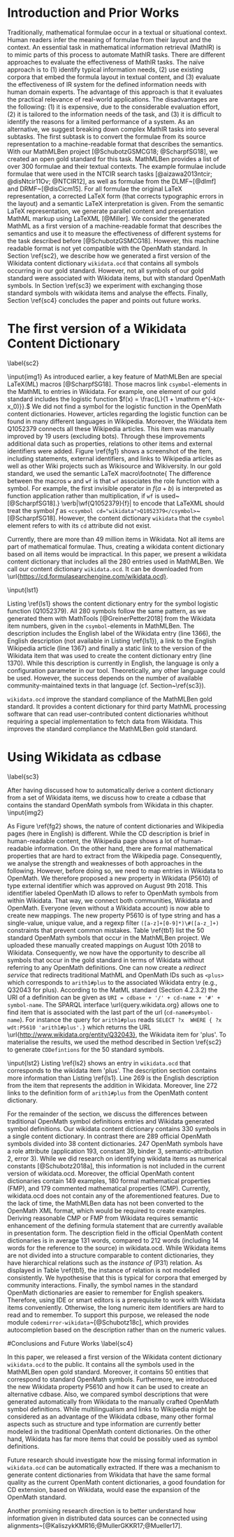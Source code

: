 # Introduction and Prior Works

Traditionally, mathematical formulae occur in a textual or situational context.
Human readers infer the meaning of formulae from their layout and the context.
An essential task in mathematical information retrieval (MathIR) is to mimic parts of this process to automate MathIR tasks.
There are different approaches to evaluate the effectiveness of MathIR tasks.
The naïve approach is to
  (1) identify typical information needs,
  (2) use existing corpora that embed the formula layout in textual content, and
  (3) evaluate the effectiveness of IR system for the defined information needs with human domain experts.
The advantage of this approach is that it evaluates the practical relevance of real-world applications.
The disadvantages are the following:
  (1) it is expensive, due to the considerable evaluation effort,
  (2) it is tailored to the information needs of the task, and
  (3) it is difficult to identify the reasons for a limited performance of a system.
As an alternative, we suggest breaking down complex MathIR tasks into several subtasks.
The first subtask is to convert the formulae from its source representation to a machine-readable format that describes the semantics.
With our MathMLBen project [@SchubotzGSMCG18; @ScharpfSG18], we created an open gold standard for this task. MathMLBen provides a list of over 300 formulae and their textual contexts.
The example formulae include formulae that were used in the NTCIR search tasks [@aizawa2013ntcir; @disNtcir11Ov; @NTCIR12], as well as formulae from the DLMF~[@dlmf] and DRMF~[@disCicm15].
For all formulae the original LaTeX representation, a corrected LaTeX form (that corrects typographic errors in the layout) and a semantic LaTeX interpretation is given.
From the semantic LaTeX representation, we generate parallel content and presentation MathML markup using LaTeXML [@Miller].
We consider the generated MathML as a first version of a machine-readable format that describes the semantics and use it to measure the effectiveness of different systems for the task described before [@SchubotzGSMCG18].
However, this machine readable format is not yet compatible with the OpenMath standard.
In Section \ref{sc2}, we describe how we generated a first version of the Wikidata content dictionary `wikidata.ocd` that contains all symbols occurring in our gold standard.
However, not all symbols of our gold standard were associated with Wikidata items, but with standard OpenMath symbols.
In Section \ref{sc3} we experiment with exchanging those standard symbols with wikidata items and analyse the effects.
Finally, Section \ref{sc4} concludes the paper and points out future works.

# The first version of a Wikidata Content Dictionary
\label{sc2}

\input{img1}
As introduced earlier, a key feature of MathMLBen are special LaTeX(ML) macros [@ScharpfSG18].
Those macros link `csymbol`-elements in the MathML to entries in Wikidata.
For example, one element of our gold standard includes the logistic function $f(x) = \frac{L}{1 + \mathrm e^{-k(x-x_0)}}.$
We did not find a symbol for the logistic function in the OpenMath content dictionaries.
However, articles regarding the logistic function can be found in many different languages in Wikipedia.
Moreover, the Wikidata item Q1052379 connects all these Wikipedia articles.
This item was manually improved by 19 users (excluding bots).
Through these improvements additional data such as properties, relations to other items and external identifiers were added.
Figure \ref{fg1} shows a screenshot of the item, including statements, external identifiers, and links to Wikipedia articles as well as other Wiki projects such as Wikisource and Wikiversity.
In our gold standard, we used the semantic LaTeX macro\footnote{
  The difference between the macros `w` and `wf` is that `wf` associates the role function with a symbol.
  For example, the first invisible operator in $f(a+b)$ is interpreted as function application rather than multiplication, if `wf` is used~[@ScharpfSG18].}
 \verb|\wf{Q1052379}{f}| to encode that LaTeXML should treat the symbol $f$ as `<csymbol cd="wikidata">Q1052379</csymbol>`~[@ScharpfSG18].
However, the content dictionary `wikidata` that the `csymbol` element refers to with its `cd` attribute did not exist.  

Currently, there are more than 49 million items in Wikidata.
Not all items are part of mathematical formulae.
Thus, creating a wikidata content dictionary based on all items would be impractical.
In this paper, we present a wikidata content dictionary that includes all the 280 entries used in MathMLBen.
We call our content dictionary `wikidata.ocd`.
It can be downloaded from \url{https://cd.formulasearchengine.com/wikidata.ocd}.

\input{lst1}

Listing \ref{ls1} shows the content dictionary entry for the symbol logistic function (Q1052379).
All 280 symbols follow the same pattern, as we generated them with MathTools [@GreinerPetter2018] from the Wikidata item numbers, given in the `csymbol`-elements in MathMLBen.
The description includes the English label of the Wikidata entry (line 1366), the English description (not available in Listing \ref{ls1}), a link to the English Wikipedia article (line 1367) and finally a static link to the version of the Wikidata item that was used to create the content dictionary entry (line 1370).
While this description is  currently in English, the language is only a configuration parameter in our tool.
Theoretically, any other language could be used.
However, the success depends on the number of available community-maintained texts in that language (cf. Section~\ref{sc3}).

`wikidata.ocd` improve the standard compliance of the  MathMLBen gold standard. 
It provides a content dictionary for third party MathML processing software that can read user-contributed content dictionaries whithout requiring a special implementation to fetch data from Wikidata.
This improves the standard compliance the MathMLBen gold standard. 


# Using Wikidata as cdbase
\label{sc3}

After having discussed how to automatically derive a content dictionary from a set of Wikidata items, we discuss  how to create a cdbase that contains the standard OpenMath symbols from Wikidata in this chapter.
\input{img2}

As Figure \ref{fg2} shows, the nature of content dictionaries and Wikipedia pages (here in English) is different.
While the CD description is brief in human-readable content, the Wikipedia page shows a lot of human-readable information.
On the other hand, there are formal mathematical properties that are hard to extract from the Wikipedia page.
Consequently, we analyse the strength and weaknesses of both approaches in the following.
However, before doing so, we need to map entries in Wikidata to OpenMath.
We therefore proposed a new property in Wikidata (P5610) of type external identifier which was approved on August 9th 2018.
This identifier labeled OpenMath ID allows to refer to OpenMath symbols from within Wikidata.
That way, we connect both communities, Wikidata and OpenMath.
Everyone (even without a Wikidata account) is now able to create new mappings.
The new property P5610 is of type string and has a single-value, unique value, and a regexp filter `([a-z]+[0-9]*)\#([a-z_]+)` constraints that prevent common mistakes.
Table \ref{tb1} list the 50 standard OpenMath symbols that occur in the MathMLBen project.
We uploaded these manually created mappings on August 10th 2018 to Wikidata.
Consequently, we now have the opportunity to describe all symbols that occur in the gold standard in terms of Wikidata without referring to any OpenMath definitions. 
One can now create a _redirect service_ that redirects traditional MathML and OpenMath IDs such as `<plus>` which corresponds to `arith1#plus` to the associated Wikidata entry (e.g., Q32043 for plus).
According to the MatML standard (Section 4.2.3.2) the URI of a definition can be given as
`URI = cdbase + '/' + cd-name + '#' + symbol-name`.
The SPARQL interface \url{query.wikidata.org} allows one to find item that is associated with the last part of the url (`cd-name#symbol-name`).
For instance the query for `arith1#plus` reads `SELECT ?x  WHERE { ?x wdt:P5610 'arith1#plus'.}` which returns the URL \url{http://www.wikidata.org/entity/Q32043}, the Wikidata item for 'plus'.
To materialise the results, we used the method described in Section \ref{sc2} to generate `CDDefintions` for the 50 standard symbols.

\input{lst2}
Listing \ref{ls2} shows an entry in `wikidata.ocd` that corresponds to the wikidata item 'plus'.
The description section contains more information than Listing \ref{ls1}.
Line 269 is the English description from the item that represents the addition in Wikidata.
Moreover, line 272 links to the definition form of `arith1#plus` from the OpenMath content dictionary.


For the remainder of the section, we discuss the differences between traditional OpenMath symbol definitions entries and Wikidata generated symbol definitions.
Our wikidata content dictionary contains 330 symbols in a single content dictionary.
In contrast there are 289 official OpenMath symbols divided into 38 content dictionaries.
247 OpenMath symbols have a role attribute (application 193, constant 39, binder 3, semantic-attribution 2, error 3).
While we did research on identifying wikidata items as numerical constants [@Schubotz2018a], this information is not included in the current version of wikidata.ocd.
Moreover, the official OpenMath content dictionaries contain 149 examples, 180 formal mathematical properties (FMP), and 179 commented mathematical properties (CMP).
Currently, wikidata.ocd does not contain any of the aforementioned features.
Due to the lack of time, the MathMLBen data has not been converted to the OpenMath XML format, which would be required to create examples.
Deriving reasonable CMP or FMP from Wikidata requires semantic enhancement of the defining formula statement that are currently available in presentation form.
The description field in the official OpenMath content dictionaries is in average 131 words, compared to 212 words (including 14 words for the reference to the source) in wikidata.ocd.
While Wikidata items are not divided into a structure comparable to content dictionaries, they have hierarchical relations such as
the _instance of_ (P31) relation.
As displayed in Table \ref{tb1}, the instance of relation is not modelled consistently.
We hypothesise that this is typical for corpora that emerged by community interactions. 
Finally, the symbol names in the standard OpenMath dictionaries are easier to remember for English speakers.
Therefore, using IDE or smart editors is a prerequisite to work with Wikidata items conveniently.
Otherwise, the long numeric item identifiers are hard to read and to remember.
To support this purpose, we released the node module `codemirror-wikidata`~[@Schubotz18c], which provides autocompletion based on the description rather than on the numeric values.

#Conclusions and Future Works
\label{sc4}

In this paper, we released a first version of the Wikidata content dictionary `wikidata.ocd` to the public.
It contains all the symbols used in the MathMLBen open gold standard.
Moreover, it contains 50 entities that correspond to standard OpenMath symbols.
Furthermore, we introduced the new Wikidata property P5610 and how it can be used to create an alternative cdbase.
Also, we compared symbol descriptions that were generated automatically from Wikidata to the manually crafted OpenMath symbol definitions.
While multilingualism and links to Wikipedia might be considered as an advantage of the Wikidata cdbase, many other formal aspects such as structure and type information are currently better modeled in the traditional OpenMath content dictionaries.
On the other hand, Wikidata has far more items that could be possibly used as symbol definitions.

Future research should investigate how the missing formal information in `wikidata.ocd` can be automatically extracted.
If there was a mechanism to generate content dictionaries from Wikidata that have the same formal quality as the current OpenMath content dictionaries, a good foundation for CD extension, based on Wikidata, would ease the expansion of the OpenMath standard.

Another promising research direction is to better understand how information given in distributed data sources can be connected using alignments~[@KaliszykKMR16;@MullerGKKR17;@Mueller17].
